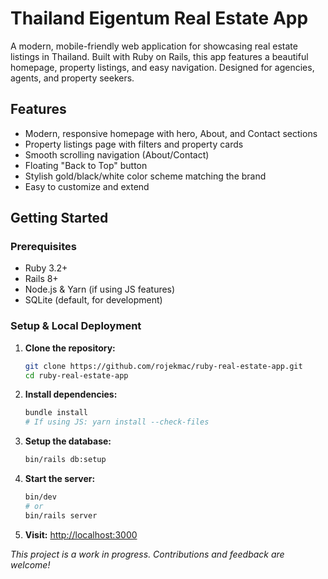 # Thailand Eigentum Real Estate App

A modern, mobile-friendly web application for showcasing real estate listings in Thailand. Built with Ruby on Rails, this app features a beautiful homepage, property listings, and easy navigation. Designed for agencies, agents, and property seekers.

## Features

- Modern, responsive homepage with hero, About, and Contact sections
- Property listings page with filters and property cards
- Smooth scrolling navigation (About/Contact)
- Floating "Back to Top" button
- Stylish gold/black/white color scheme matching the brand
- Easy to customize and extend

## Getting Started

### Prerequisites

- Ruby 3.2+
- Rails 8+
- Node.js & Yarn (if using JS features)
- SQLite (default, for development)

### Setup & Local Deployment

1. **Clone the repository:**
   ```bash
   git clone https://github.com/rojekmac/ruby-real-estate-app.git
   cd ruby-real-estate-app
   ```
2. **Install dependencies:**
   ```bash
   bundle install
   # If using JS: yarn install --check-files
   ```
3. **Setup the database:**
   ```bash
   bin/rails db:setup
   ```
4. **Start the server:**
   ```bash
   bin/dev
   # or
   bin/rails server
   ```
5. **Visit:** [http://localhost:3000](http://localhost:3000)

_This project is a work in progress. Contributions and feedback are welcome!_
